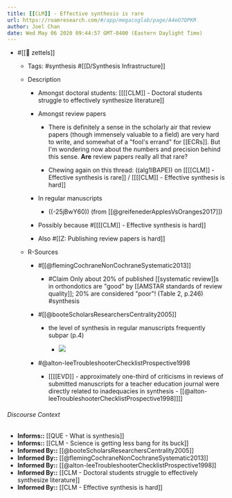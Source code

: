 ```yaml
---
title: [[CLM]] - Effective synthesis is rare
url: https://roamresearch.com/#/app/megacoglab/page/A4eO7QPKR
author: Joel Chan
date: Wed May 06 2020 09:44:57 GMT-0400 (Eastern Daylight Time)
---
```


- #[[🌲 zettels]]

    - Tags: #synthesis #[[D/Synthesis Infrastructure]]

    - Description

        - Amongst doctoral students: [[[[CLM]] - Doctoral students struggle to effectively synthesize literature]]

        - Amongst review papers

            - There is definitely a sense in the scholarly air that review papers (though immensely valuable to a field) are very hard to write, and somewhat of a "fool's errand" for [[ECRs]]. But I'm wondering now about the numbers and precision behind this sense. __Are__ review papers really all that rare?

            - Chewing again on this thread: ((aIg1IBAPE)) on [[[[CLM]] - Effective synthesis is rare]] / [[[[CLM]] - Effective synthesis is hard]]

        - In regular manuscripts

            - ((-25jBwY60)) (from [[@greifenederApplesVsOranges2017]])

        - Possibly because #[[[[CLM]] - Effective synthesis is hard]]

        - Also #[[Z: Publishing review papers is hard]]

    - R-Sources

        - #[[@flemingCochraneNonCochraneSystematic2013]]

            - #Claim Only about 20% of published [[systematic review]]s in orthondotics are "good" by [[AMSTAR standards of review quality]]; 20% are considered "poor"! (Table 2, p.246) #synthesis

        - #[[@booteScholarsResearchersCentrality2005]]

            - the level of synthesis in regular manuscripts frequently subpar (p.4)

                - ![](https://firebasestorage.googleapis.com/v0/b/firescript-577a2.appspot.com/o/imgs%2Fapp%2Fmegacoglab%2FNbJN82GKeI.png?alt=media&token=94bb3cf6-b064-4fe9-a64b-7b03468bd692)

        - #@alton-leeTroubleshooterChecklistProspective1998

            - [[[[EVD]] - approximately one-third of criticisms in reviews of submitted manuscripts for a teacher education journal were directly related to inadequacies in synthesis - [[@alton-leeTroubleshooterChecklistProspective1998]]]]

###### Discourse Context

- **Informs::** [[QUE - What is synthesis]]
- **Informs::** [[CLM - Science is getting less bang for its buck]]
- **Informed By::** [[@booteScholarsResearchersCentrality2005]]
- **Informed By::** [[@flemingCochraneNonCochraneSystematic2013]]
- **Informed By::** [[@alton-leeTroubleshooterChecklistProspective1998]]
- **Informed By::** [[CLM - Doctoral students struggle to effectively synthesize literature]]
- **Informed By::** [[CLM - Effective synthesis is hard]]
